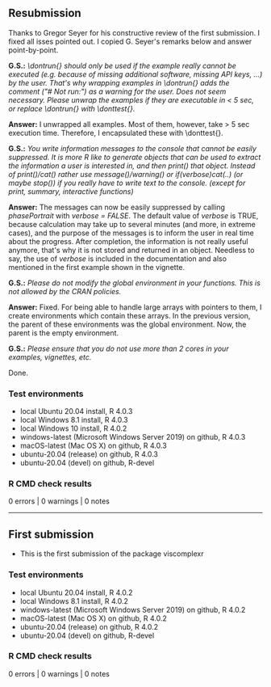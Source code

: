## Resubmission
Thanks to Gregor Seyer for his constructive review of the first submission. I fixed all isses pointed out. I copied G. Seyer's remarks below and answer point-by-point.

**G.S.:** *\\dontrun{} should only be used if the example really cannot be executed (e.g. because of missing additional software, missing API keys, ...) by the user. That's why wrapping examples in \\dontrun{} adds the comment ("# Not run:") as a warning for the user.
Does not seem necessary.
Please unwrap the examples if they are executable in < 5 sec, or replace \\dontrun{} with \\donttest{}.*

**Answer:** I unwrapped all examples. Most of them, however, take > 5 sec execution time. Therefore, I encapsulated these with \\donttest{}.

**G.S.:** *You write information messages to the console that cannot be easily suppressed.
It is more R like to generate objects that can be used to extract the information a user is interested in, and then print() that object.
Instead of print()/cat() rather use message()/warning()  or if(verbose)cat(..) (or maybe stop()) if you really have to write text to the console. (except for print, summary, interactive functions)*

**Answer:** The messages can now be easily suppressed by calling *phasePortrait* with *verbose = FALSE*. The default value of *verbose* is TRUE, because calculation may take up to several minutes (and more, in extreme cases), and the purpose of the messages is to inform the user in real time about the progress. After completion, the information is not really useful anymore, that's why it is not stored and returned in an object. Needless to say, the use of *verbose* is included in the documentation and also mentioned in the first example shown in the vignette.

**G.S.:** *Please do not modify the global environment in your functions. This is not allowed by the CRAN policies.*

**Answer:** Fixed. For being able to handle large arrays with pointers to them, I create environments which contain these arrays. In the previous version, the parent of these environments was the global environment. Now, the parent is the empty environment.

**G.S.:** *Please ensure that you do not use more than 2 cores in your examples, vignettes, etc.*

Done.

### Test environments
* local Ubuntu 20.04 install, R 4.0.3
* local Windows 8.1 install, R 4.0.3
* local Windows 10 install, R 4.0.2
* windows-latest (Microsoft Windows Server 2019) on github, R 4.0.3
* macOS-latest (Mac OS X) on github, R 4.0.3
* ubuntu-20.04 (release) on github, R 4.0.3
* ubuntu-20.04 (devel) on github, R-devel

### R CMD check results
0 errors | 0 warnings | 0 notes



-------------
## First submission
* This is the first submission of the package viscomplexr

### Test environments
* local Ubuntu 20.04 install, R 4.0.2
* local Windows 8.1 install, R 4.0.2
* windows-latest (Microsoft Windows Server 2019) on github, R 4.0.2
* macOS-latest (Mac OS X) on github, R 4.0.2
* ubuntu-20.04 (release) on github, R 4.0.2
* ubuntu-20.04 (devel) on github, R-devel

### R CMD check results
0 errors | 0 warnings | 0 notes


